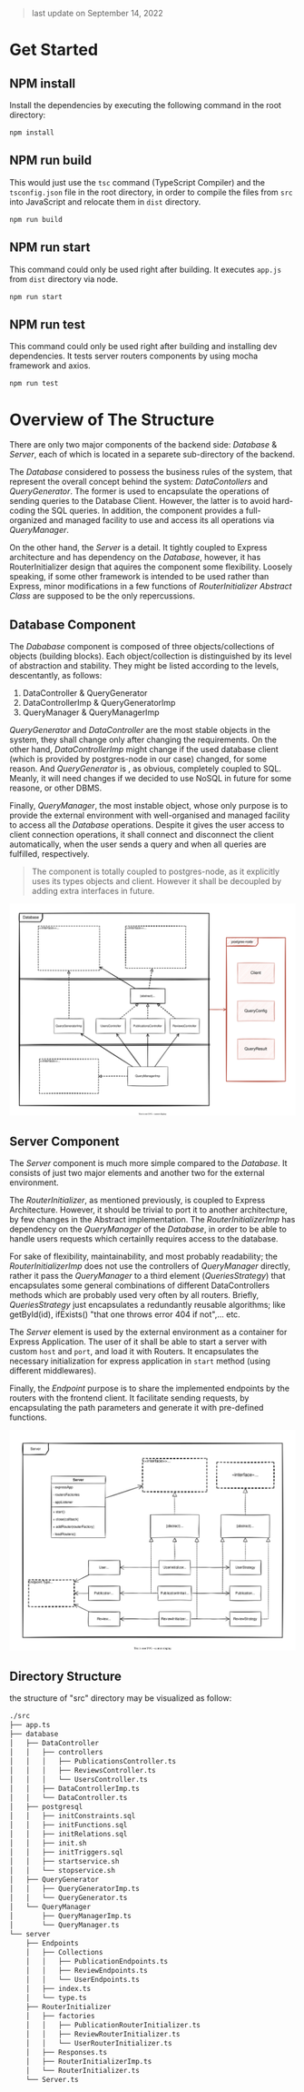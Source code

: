 > last update on September 14, 2022

# Get Started

## NPM install
Install the dependencies by executing the following command in the root directory:
```
npm install
```

## NPM run build
This would just use the `tsc` command (TypeScript Compiler) and the `tsconfig.json` file in the root directory, in order to compile the files from `src` into JavaScript and relocate them in `dist` directory.
```
npm run build
```

## NPM run start
This command could only be used right after building. 
It executes `app.js` from `dist` directory via node.
```
npm run start
```

## NPM run test
This command could only be used right after building and installing dev dependencies. 
It tests server routers components by using mocha framework and axios.
```
npm run test
```

# Overview of The Structure

There are only two major components of the backend side: _Database_ & _Server_, each of which is located in a separete sub-directory of the backend. 

The _Database_ considered to possess the business rules of the system, that represent the overall concept behind the system: _DataContollers_ and _QueryGenerator_. The former is used to encapsulate the operations of sending queries to the Database Client. However, the latter is to avoid hard-coding the SQL queries. In addition, the component provides a full-organized and managed facility to use and access its all operations via _QueryManager_.

On the other hand, the _Server_ is a detail. It tightly coupled to Express architecture and has dependency on the _Database_, however, it has RouterInitializer design that aquires the component some flexibility. Loosely speaking, if some other framework is intended to be used rather than Express, minor modifications in a few functions of _RouterInitializer Abstract Class_ are supposed to be the only repercussions.

## Database Component
The _Dababase_ component is composed of three objects/collections of objects (building blocks). Each object/collection is distinguished by its level of abstraction and stability. They might be listed according to the levels, descentantly, as follows:

1. DataController & QueryGenerator 
2. DataControllerImp & QueryGeneratorImp
3. QueryManager & QueryManagerImp

_QueryGenerator_ and _DataController_ are the most stable objects in the system, they shall change only after changing the requirements. On the other hand, _DataControllerImp_ might change if the used database client (which is provided by postgres-node in our case) changed, for some reason. And _QueryGenerator_ is , as obvious, completely coupled to SQL. Meanly, it will need changes if we decided to use NoSQL in future for some reasone, or other DBMS.

Finally, _QueryManager_, the most instable object, whose only purpose is to provide the external environment with well-organised and managed facility to access all the _Database_ operations. Despite it gives the user access to client connection operations, it shall connect and disconnect the client automatically, when the user sends a query and when all queries are fulfilled, respectively.

> The component is totally coupled to postgres-node, as it explicitly uses its types objects and client. However it shall be decoupled by adding extra interfaces in future.

![database diagram](./docs/diagrams/database-diagram.svg)

## Server Component
The _Server_ component is much more simple compared to the _Database_. It consists of just two major elements and another two for the external environment. 

The _RouterInitializer_, as mentioned previously, is coupled to Express Architecture. However, it should be trivial to port it to another architecture, by few changes in the Abstract implementation. The _RouterInitializerImp_ has dependency on the _QueryManager_ of the _Database_, in order to be able to handle users requests which certainlly requires access to the database.

For sake of flexibility, maintainability, and most probably readability; the _RouterInitializerImp_ does not use the controllers of _QueryManager_ directly, rather it pass the _QueryManager_ to a third element (_QueriesStrategy_) that encapsulates some general combinations of different DataControllers methods which are probably used very often by all routers. Briefly, _QueriesStrategy_ just encapsulates a redundantly reusable algorithms; like getById(id), ifExists() "that one throws error 404 if not",... etc.

The _Server_ element is used by the external environment as a container for Express Application. The user of it shall be able to start a server with custom `host` and `port`, and load it with Routers. It encapsulates the necessary initialization for express application in `start` method (using different middlewares).

Finally, the _Endpoint_ purpose is to share the implemented endpoints by the routers with the frontend client. It facilitate sending requests, by encapsulating the path parameters and generate it with pre-defined functions.

![server diagram](./docs/diagrams/server-diagram.svg)


## Directory Structure

the structure of "src" directory may be visualized as follow:
```
./src
├── app.ts
├── database
│   ├── DataController
│   │   ├── controllers
│   │   │   ├── PublicationsController.ts
│   │   │   ├── ReviewsController.ts
│   │   │   └── UsersController.ts
│   │   ├── DataControllerImp.ts
│   │   └── DataController.ts
│   ├── postgresql
│   │   ├── initConstraints.sql
│   │   ├── initFunctions.sql
│   │   ├── initRelations.sql
│   │   ├── init.sh
│   │   ├── initTriggers.sql
│   │   ├── startservice.sh
│   │   └── stopservice.sh
│   ├── QueryGenerator
│   │   ├── QueryGeneratorImp.ts
│   │   └── QueryGenerator.ts
│   └── QueryManager
│       ├── QueryManagerImp.ts
│       └── QueryManager.ts
└── server
    ├── Endpoints
    │   ├── Collections
    │   │   ├── PublicationEndpoints.ts
    │   │   ├── ReviewEndpoints.ts
    │   │   └── UserEndpoints.ts
    │   ├── index.ts
    │   └── type.ts
    ├── RouterInitializer
    │   ├── factories
    │   │   ├── PublicationRouterInitializer.ts
    │   │   ├── ReviewRouterInitializer.ts
    │   │   └── UserRouterInitializer.ts
    │   ├── Responses.ts
    │   ├── RouterInitializerImp.ts
    │   └── RouterInitializer.ts
    └── Server.ts
```
